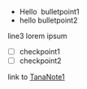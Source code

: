 - Hello  bulletpoint1
- hello bulletpoint2

line3
lorem ipsum

- [ ] checkpoint1
- [ ] checkpoint2

link to [TanaNote1](TanaNote1.md)
